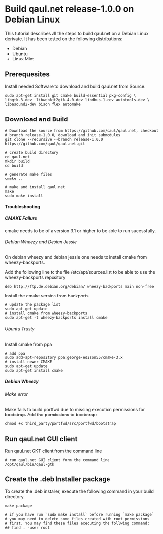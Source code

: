 Build qaul.net release-1.0.0 on Debian Linux
============================================

This tutorial describes all the steps to build qaul.net on a Debian 
Linux derivate. It has been tested on the following distributions:

* Debian
* Ubuntu
* Linux Mint


Prerequesites
-------------

Install needed Software to download and build qaul.net from Source.

	sudo apt-get install git cmake build-essential pkg-config \
	libgtk-3-dev  libwebkit2gtk-4.0-dev libdbus-1-dev autotools-dev \
	libasound2-dev bison flex automake



Download and Build
------------------

	# Download the source from https://github.com/qaul/qaul.net, checkout 
    # branch release-1.0.0, download and init submodules
	git clone --recursive --branch release-1.0.0 https://github.com/qaul/qaul.net.git
	
	# create build directory
	cd qaul.net
	mkdir build
	cd build
	
	# generate make files
	cmake ..
	
	# make and install qaul.net
	make
	sudo make install


#### Troubleshooting

##### CMAKE Failure

cmake needs to be of a version 3.1 or higher to be able to run 
sucessfully. 

###### Debian Wheezy and Debian Jessie
On debian wheezy and debian jessie one needs to install cmake from 
wheezy-backports.

Add the following line to the file /etc/apt/sources.list to be able to 
use the wheezy-backports repository 

	deb http://ftp.de.debian.org/debian/ wheezy-backports main non-free


Install the cmake version from backports

    # update the package list
    sudo apt-get update
    # install cmake from wheezy-backports
    sudo apt-get -t wheezy-backports install cmake

###### Ubuntu Trusty

Install cmake from ppa

	# add ppa
	sudo add-apt-repository ppa:george-edison55/cmake-3.x
	# install newer CMAKE
	sudo apt-get update
	sudo apt-get install cmake


##### Debian Wheezy

###### Make error

Make fails to build portfwd due to missing execution permissions for 
bootstrap. Add the permissions to bootstrap:

	chmod +x third_party/portfwd/src/portfwd/bootstrap


Run qaul.net GUI client
-----------------------

Run qaul.net GKT client from the command line

	# run qaul.net GUI client form the command line	
	/opt/qaul/bin/qaul-gtk


Create the .deb Installer package
---------------------------------

To create the .deb installer, execute the following command in your build 
directory.

	make package
	
	# if you have run `sudo make install` before running `make package`
	# you may need to delete some files created with root permissions
	# first. You may find these files executing the follwing command:
	## find . -user root
	




